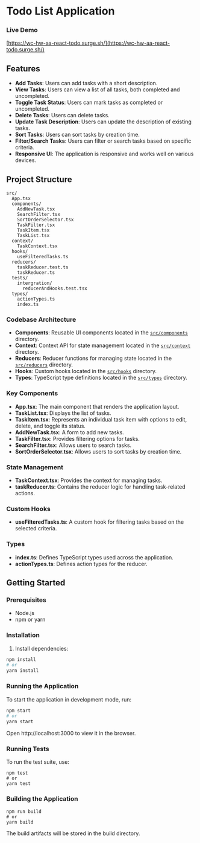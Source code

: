 # Todo List Application

### Live Demo

[https://wc-hw-aa-react-todo.surge.sh/](https://wc-hw-aa-react-todo.surge.sh/)

## Features

- **Add Tasks**: Users can add tasks with a short description.
- **View Tasks**: Users can view a list of all tasks, both completed and uncompleted.
- **Toggle Task Status**: Users can mark tasks as completed or uncompleted.
- **Delete Tasks**: Users can delete tasks.
- **Update Task Description**: Users can update the description of existing tasks.
- **Sort Tasks**: Users can sort tasks by creation time.
- **Filter/Search Tasks**: Users can filter or search tasks based on specific criteria.
- **Responsive UI**: The application is responsive and works well on various devices.

## Project Structure
```
src/
  App.tsx
  components/
    AddNewTask.tsx
    SearchFilter.tsx
    SortOrderSelector.tsx
    TaskFilter.tsx
    TaskItem.tsx
    TaskList.tsx
  context/
    TaskContext.tsx
  hooks/
    useFilteredTasks.ts
  reducers/
    taskReducer.test.ts
    taskReducer.ts
  tests/
    intergration/
      reducerAndHooks.test.tsx
  types/
    actionTypes.ts
    index.ts
```

### Codebase Architecture

- **Components**: Reusable UI components located in the [`src/components`](src/components) directory.
- **Context**: Context API for state management located in the [`src/context`](src/context) directory.
- **Reducers**: Reducer functions for managing state located in the [`src/reducers`](src/reducers) directory.
- **Hooks**: Custom hooks located in the [`src/hooks`](src/hooks) directory.
- **Types**: TypeScript type definitions located in the [`src/types`](src/types) directory.

### Key Components

- **App.tsx**: The main component that renders the application layout.
- **TaskList.tsx**: Displays the list of tasks.
- **TaskItem.tsx**: Represents an individual task item with options to edit, delete, and toggle its status.
- **AddNewTask.tsx**: A form to add new tasks.
- **TaskFilter.tsx**: Provides filtering options for tasks.
- **SearchFilter.tsx**: Allows users to search tasks.
- **SortOrderSelector.tsx**: Allows users to sort tasks by creation time.

### State Management

- **TaskContext.tsx**: Provides the context for managing tasks.
- **taskReducer.ts**: Contains the reducer logic for handling task-related actions.

### Custom Hooks

- **useFilteredTasks.ts**: A custom hook for filtering tasks based on the selected criteria.

### Types

- **index.ts**: Defines TypeScript types used across the application.
- **actionTypes.ts**: Defines action types for the reducer.

## Getting Started

### Prerequisites

- Node.js
- npm or yarn

### Installation

1. Install dependencies:
```sh
npm install
# or
yarn install
```

### Running the Application
To start the application in development mode, run:
```sh
npm start
# or
yarn start
```
Open http://localhost:3000 to view it in the browser.

### Running Tests
To run the test suite, use:
```
npm test
# or
yarn test
```

### Building the Application
```
npm run build
# or
yarn build
```
The build artifacts will be stored in the build directory.
